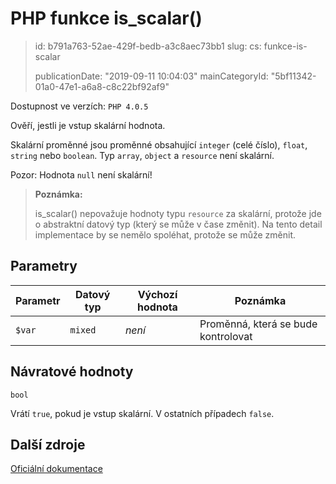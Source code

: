PHP funkce is_scalar()
======================

> id: b791a763-52ae-429f-bedb-a3c8aec73bb1
> slug:
> 	cs: funkce-is-scalar
>
> publicationDate: "2019-09-11 10:04:03"
> mainCategoryId: "5bf11342-01a0-47e1-a6a8-c8c22bf92af9"

Dostupnost ve verzích: `PHP 4.0.5`

Ověří, jestli je vstup skalární hodnota.

Skalární proměnné jsou proměnné obsahující `integer` (celé číslo), `float`, `string` nebo `boolean`. Typ `array`, `object` a `resource` není skalární.

Pozor: Hodnota `null` není skalární!

> **Poznámka:**
>
> is_scalar() nepovažuje hodnoty typu `resource` za skalární, protože jde o abstraktní datový typ (který se může v čase změnit). Na tento detail implementace by se nemělo spoléhat, protože se může změnit.

Parametry
--------------

| Parametr | Datový typ | Výchozí hodnota | Poznámka |
|-----|-----|-----|-----|
| `$var` | `mixed` | *není* | Proměnná, která se bude kontrolovat |


Návratové hodnoty
----------------

`bool`

Vrátí `true`, pokud je vstup skalární. V ostatních případech `false`.

Další zdroje
------------

[Oficiální dokumentace](https://www.php.net/manual/en/function.is-scalar.php)
